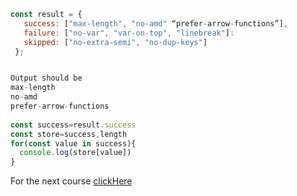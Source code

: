 ```javascript
const result = {
   success: ["max-length", "no-amd" “prefer-arrow-functions”],
   failure: ["no-var", "var-on-top", "linebreak"]:
   skipped: ["no-extra-semi", "no-dup-keys"]
 };


Output should be
max-length
no-amd
prefer-arrow-functions
 
const success=result.success
const store=success,length
for(const value in success){
  console.log(store[value])
}

```

For the next course [clickHere](https://www.merakilearn.org/course/126/exercise/3256)

